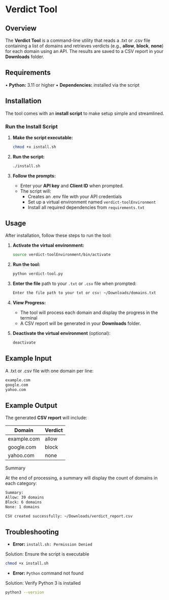 # Verdict Tool

## Overview

The **Verdict Tool** is a command-line utility that reads a .txt or .csv file containing a list of domains and retrieves verdicts (e.g., **allow**, **block**, **none**) for each domain using an API. The results are saved to a CSV report in your **Downloads** folder.

## Requirements

• **Python:** 3.11 or higher
• **Dependencies:** installed via the script

## Installation

The tool comes with an **install script** to make setup simple and streamlined.

### Run the Install Script

1. **Make the script executable:**

   ```bash
   chmod +x isntall.sh
   ```

2. **Run the script:**

   ```bash
   ./install.sh
   ```

3. **Follow the prompts:**

   - Enter your **API key** and **Client ID** when prompted.
   - The script will:
     - Creates an .env file with your API credentials
     - Set up a virtual environment named `verdict-toolEnvironment`
     - Install all required dependencies from `requirements.txt`

## Usage

After installation, follow these steps to run the tool:

1. **Activate the virtual environment:**

   ```bash
   source verdict-toolEnvironment/bin/activate
   ```

2. **Run the tool:**

   ```bash
   python verdict-tool.py
   ```

3. **Enter the file** path to your `.txt` or `.csv` file when prompted:

   ```bash
   Enter the file path to your txt or csv: ~/Downloads/domains.txt
   ```

4. **View Progress:**

   - The tool will process each domain and display the progress in the terminal
   - A CSV report will be generated in your **Downloads** folder.

5. **Deactivate the virtual environment** (optional):

   ```bash
   deactivate
   ```

## Example Input

A .txt or .csv file with one domain per line:

```bash
example.com
google.com
yahoo.com
```

## Example Output

The generated **CSV report** will include:

| Domain      | Verdict |
| ----------- | ------- |
| example.com | allow   |
| google.com  | block   |
| yahoo.com   | none    |

Summary

At the end of processing, a summary will display the count of domains in each category:

```bash
Summary:
Allow: 39 domains
Block: 6 domains
None: 1 domains

CSV created successfully: ~/Downloads/verdict_report.csv
```

## Troubleshooting

- **Error:** `install.sh: Permission Denied`

Solution: Ensure the script is executable

```bash
chmod +x install.sh
```

- **Error:** `Python` command not found

Solution: Verify Python 3 is installed

```bash
python3 --version
```
